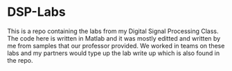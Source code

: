 # DSP-Labs
This is a repo containing the labs from my Digital Signal Processing Class. The code here is written in Matlab 
and it was mostly editted and written by me from samples that our professor provided. We worked in teams on these labs
and my partners would type up the lab write up which is also found in the repo. 
